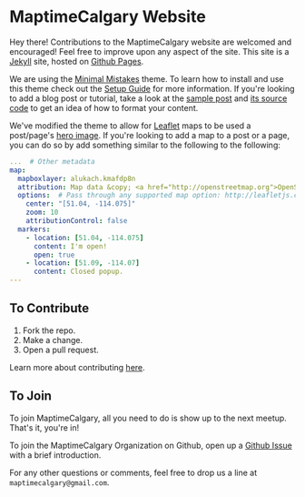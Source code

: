 # MaptimeCalgary Website

Hey there! Contributions to the MaptimeCalgary website are welcomed and encouraged! Feel free to improve upon any aspect of the site. This site is a [Jekyll](http://jekyllrb.com/) site, hosted on [Github Pages](https://pages.github.com/).

We are using the [Minimal Mistakes](http://mmistakes.github.io/minimal-mistakes) theme. To learn how to install and use this theme check out the [Setup Guide](http://mmistakes.github.io/minimal-mistakes/theme-setup/) for more information. If you're looking to add a blog post or tutorial, take a look at the [sample post](http://mmistakes.github.io/minimal-mistakes/sample-post/) and [its source code](https://raw.githubusercontent.com/mmistakes/minimal-mistakes/master/_posts/2011-03-10-sample-post.md) to get an idea of how to format your content.

We've modified the theme to allow for [Leaflet](http://leafletjs.com/) maps to be used a post/page's [hero image](http://en.wikipedia.org/wiki/Hero_image).  If you're looking to add a map to a post or a page, you can do so by add something similar to the following to the following:

``` yaml
...  # Other metadata
map:
  mapboxlayer: alukach.kmafdp8n
  attribution: Map data &copy; <a href="http://openstreetmap.org">OpenStreetMap</a> contributors, <a href="http://creativecommons.org/licenses/by-sa/2.0/">CC-BY-SA</a>, Imagery © <a href="http://mapbox.com">Mapbox</a>
  options:  # Pass through any supported map option: http://leafletjs.com/reference.html#map-options
    center: "[51.04, -114.075]"
    zoom: 10
    attributionControl: false
  markers:
    - location: [51.04, -114.075]
      content: I'm open!
      open: true
    - location: [51.09, -114.07]
      content: Closed popup.
---

```
## To Contribute

1. Fork the repo.
1. Make a change.
1. Open a pull request.

Learn more about contributing [here](https://guides.github.com/activities/forking/).


## To Join

To join MaptimeCalgary, all you need to do is show up to the next meetup. That's it, you're in!

To join the MaptimeCalgary Organization on Github, open up a [Github Issue](https://github.com/MaptimeCalgary/maptimecalgary.github.io/issues/new) with a brief introduction.

For any other questions or comments, feel free to drop us a line at `maptimecalgary@gmail.com`.
